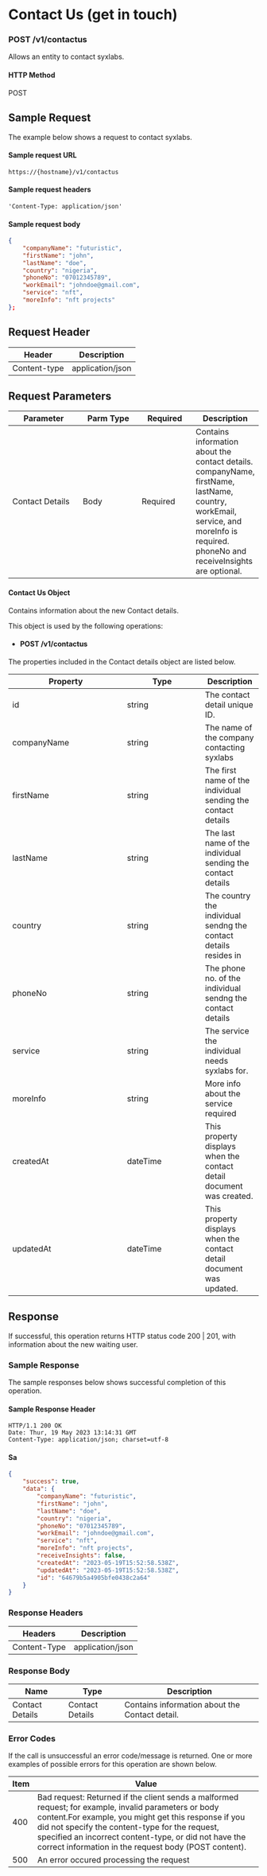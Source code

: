 # Contact Us (get in touch)

### POST /v1/contactus <a href="#top" id="top"></a>

Allows an entity to contact syxlabs.

#### HTTP Method <a href="#top" id="top"></a>

POST

## Sample Request <a href="#samplerequest" id="samplerequest"></a>

The example below shows a request to contact syxlabs.

#### **Sample request** URL <a href="#top" id="top"></a>

```
https://{hostname}/v1/contactus
```

#### &#x20;**Sample request headers** <a href="#top" id="top"></a>

```
'Content-Type: application/json'
```

#### &#x20;**Sample request body** <a href="#top" id="top"></a>

```json
{
    "companyName": "futuristic",
    "firstName": "john",
    "lastName": "doe",
    "country": "nigeria",
    "phoneNo": "07012345789",
    "workEmail": "johndoe@gmail.com",
    "service": "nft",
    "moreInfo": "nft projects"
};
```

## Request Header <a href="#samplerequest" id="samplerequest"></a>

| Header       | Description      |
| ------------ | ---------------- |
| Content-type | application/json |

## Request Parameters <a href="#samplerequest" id="samplerequest"></a>

<table><thead><tr><th width="142">Parameter</th><th width="124">Parm Type</th><th width="101">Required</th><th>Description</th></tr></thead><tbody><tr><td>Contact Details</td><td>Body</td><td>Required</td><td>Contains information about the contact details. companyName, firstName, lastName, country, workEmail, service, and moreInfo is required. phoneNo and receiveInsights are optional.</td></tr></tbody></table>

#### Contact Us Object

Contains information about the new Contact details.

This object is used by the following operations:

* #### POST /v1/contactus

The properties included in the Contact details object are listed below.&#x20;

<table><thead><tr><th width="215">Property</th><th width="141">Type</th><th>Description</th></tr></thead><tbody><tr><td>id</td><td>string</td><td>The contact detail unique ID. </td></tr><tr><td>companyName</td><td>string</td><td>The name of the company contacting syxlabs</td></tr><tr><td>firstName</td><td>string</td><td>The first name of the individual sending the contact details</td></tr><tr><td>lastName</td><td>string</td><td>The last name of the individual sending the contact details</td></tr><tr><td>country</td><td>string</td><td>The country the individual sendng the contact details resides in</td></tr><tr><td>phoneNo</td><td>string</td><td>The phone no. of the individual sendng the contact details </td></tr><tr><td>service</td><td>string</td><td>The service the individual needs syxlabs for.</td></tr><tr><td>moreInfo</td><td>string</td><td>More info about the service required</td></tr><tr><td>createdAt</td><td>dateTime</td><td>This property displays when the contact detail document was created.</td></tr><tr><td>updatedAt</td><td>dateTime</td><td>This property displays when the contact detail document was updated.</td></tr></tbody></table>

## Response <a href="#samplerequest" id="samplerequest"></a>

If successful, this operation returns HTTP status code 200 | 201, with information about the new waiting user.

### Sample Response <a href="#samplerequest" id="samplerequest"></a>

The sample responses below shows successful completion of this operation.

#### **Sample** Response Header <a href="#top" id="top"></a>

```
HTTP/1.1 200 OK
Date: Thur, 19 May 2023 13:14:31 GMT
Content-Type: application/json; charset=utf-8
```

#### **Sa** <a href="#top" id="top"></a>

```json
{
    "success": true,
    "data": {
        "companyName": "futuristic",
        "firstName": "john",
        "lastName": "doe",
        "country": "nigeria",
        "phoneNo": "07012345789",
        "workEmail": "johndoe@gmail.com",
        "service": "nft",
        "moreInfo": "nft projects",
        "receiveInsights": false,
        "createdAt": "2023-05-19T15:52:58.538Z",
        "updatedAt": "2023-05-19T15:52:58.538Z",
        "id": "64679b5a4905bfe0438c2a64"
    }
}
```

#### &#x20;<a href="#top" id="top"></a>

### Response Headers <a href="#samplerequest" id="samplerequest"></a>

| Headers      | Description      |
| ------------ | ---------------- |
| Content-Type | application/json |

### Response Body <a href="#samplerequest" id="samplerequest"></a>

| Name            | Type            | Description                                     |
| --------------- | --------------- | ----------------------------------------------- |
| Contact Details | Contact Details | Contains information about  the Contact detail. |

### Error Codes <a href="#samplerequest" id="samplerequest"></a>

If the call is unsuccessful an error code/message is returned. One or more examples of possible errors for this operation are shown below.

| Item | Value                                                                                                                                                                                                                                                                                                                             |
| ---- | --------------------------------------------------------------------------------------------------------------------------------------------------------------------------------------------------------------------------------------------------------------------------------------------------------------------------------- |
| 400  | Bad request: Returned if the client sends a malformed request; for example, invalid parameters or body content.For example, you might get this response if you did not specify the content-type for the request, specified an incorrect content-type, or did not have the correct information in the request body (POST content). |
| 500  | An error occured processing the request                                                                                                                                                                                                                                                                                           |

